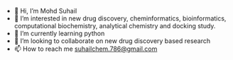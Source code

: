 - 👋 Hi, I’m Mohd Suhail
- 👀 I’m interested in new drug discovery, cheminformatics, bioinformatics, computational biochemistry, analytical chemistry and docking study.
- 🌱 I’m currently learning python
- 💞️ I’m looking to collaborate on new drug discovery based research
- 📫 How to reach me suhailchem.786@gmail.com

<!---
MohdSuhail89/MohdSuhail89 is a ✨ special ✨ repository because its `README.md` (this file) appears on your GitHub profile.
You can click the Preview link to take a look at your changes.
--->
